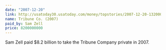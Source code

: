 ```yaml
---
date: "2007-12-20"
link: http://usatoday30.usatoday.com/money/topstories/2007-12-20-1320001811_x.htm?csp=34
name: Tribune Co. (2007)
paid_by: Sam Zell
price: 8200000000
---
```


Sam Zell paid $8.2 billion to take the Tribune Company private in 2007.
